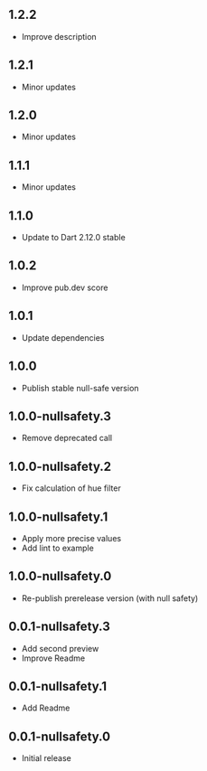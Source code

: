 ## 1.2.2

* Improve description

## 1.2.1

* Minor updates

## 1.2.0

* Minor updates

## 1.1.1

* Minor updates

## 1.1.0

* Update to Dart 2.12.0 stable

## 1.0.2

* Improve pub.dev score

## 1.0.1

* Update dependencies

## 1.0.0

* Publish stable null-safe version

## 1.0.0-nullsafety.3

* Remove deprecated call

## 1.0.0-nullsafety.2

* Fix calculation of hue filter

## 1.0.0-nullsafety.1

* Apply more precise values
* Add lint to example

## 1.0.0-nullsafety.0

* Re-publish prerelease version (with null safety)

## 0.0.1-nullsafety.3

* Add second preview
* Improve Readme

## 0.0.1-nullsafety.1

* Add Readme

## 0.0.1-nullsafety.0

* Initial release
